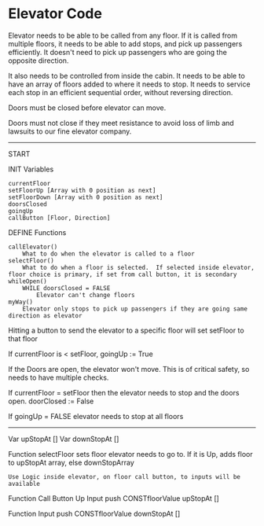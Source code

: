# Elevator Code


Elevator needs to be able to be called from any floor.  If it is called from multiple floors, it needs to be able to add stops, and pick up passengers efficiently.  It doesn't need to pick up passengers who are going the opposite direction.

It also needs to be controlled from inside the cabin.  It needs to be able to have an array of floors added to where it needs to stop.  It needs to service each stop in an efficient sequential order, without reversing direction.

Doors must be closed before elevator can move.

Doors must not close if they meet resistance to avoid loss of limb and lawsuits to our fine elevator company.

***

START

INIT Variables

    currentFloor
    setFloorUp [Array with 0 position as next]
    setFloorDown [Array with 0 position as next]
    doorsClosed
    goingUp
    callButton [Floor, Direction]

DEFINE Functions

    callElevator()
        What to do when the elevator is called to a floor
    selectFloor()
        What to do when a floor is selected.  If selected inside elevator, floor choice is primary, if set from call button, it is secondary
    whileOpen()
        WHILE doorsClosed = FALSE
            Elevator can't change floors
    myWay()
        Elevator only stops to pick up passengers if they are going same direction as elevator
        
Hitting a button to send the elevator to a specific floor will set setFloor to that floor

If currentFloor is < setFloor, goingUp := True

If the Doors are open, the elevator won't move. This is of critical safety, so needs to have multiple checks.

If currentFloor = setFloor then the elevator needs to stop and the doors open.  doorClosed := False

If goingUp = FALSE elevator needs to stop at all floors 

---

Var upStopAt []
Var downStopAt []

Function selectFloor
    sets floor elevator needs to go to.  If it is Up, adds floor to upStopAt array, else downStopArray

    Use Logic inside elevator, on floor call button, to inputs will be available

Function Call Button Up
    Input push CONSTfloorValue upStopAt []

Function
    Input push CONSTfloorValue downStopAt []